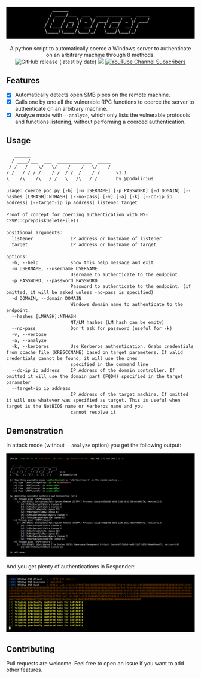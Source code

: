 ![](./.github/banner.png)

<p align="center">
  A python script to automatically coerce a Windows server to authenticate on an arbitrary machine through 8 methods.
  <br>
  <img alt="GitHub release (latest by date)" src="https://img.shields.io/github/v/release/p0dalirius/ipsourcebypass">
  <a href="https://twitter.com/intent/follow?screen_name=podalirius_" title="Follow"><img src="https://img.shields.io/twitter/follow/podalirius_?label=Podalirius&style=social"></a>
  <a href="https://www.youtube.com/c/Podalirius_?sub_confirmation=1" title="Subscribe"><img alt="YouTube Channel Subscribers" src="https://img.shields.io/youtube/channel/subscribers/UCF_x5O7CSfr82AfNVTKOv_A?style=social"></a>
  <br>
</p>

## Features

 - [x] Automatically detects open SMB pipes on the remote machine.
 - [x] Calls one by one all the vulnerable RPC functions to coerce the server to authenticate on an arbitrary machine.
 - [x] Analyze mode with `--analyze`, which only lists the vulnerable protocols and functions listening, without performing a coerced authentication.

## Usage

```
   ______                              
  / ____/___  ___  _____________  _____
 / /   / __ \/ _ \/ ___/ ___/ _ \/ ___/
/ /___/ /_/ /  __/ /  / /__/  __/ /      v1.1
\____/\____/\___/_/   \___/\___/_/       by @podalirius_

usage: coerce_poc.py [-h] [-u USERNAME] [-p PASSWORD] [-d DOMAIN] [--hashes [LMHASH]:NTHASH] [--no-pass] [-v] [-a] [-k] [--dc-ip ip address] [--target-ip ip address] listener target

Proof of concept for coercing authentication with MS-CSVP::CprepDiskDeleteFile()

positional arguments:
  listener              IP address or hostname of listener
  target                IP address or hostname of target

options:
  -h, --help            show this help message and exit
  -u USERNAME, --username USERNAME
                        Username to authenticate to the endpoint.
  -p PASSWORD, --password PASSWORD
                        Password to authenticate to the endpoint. (if omitted, it will be asked unless -no-pass is specified)
  -d DOMAIN, --domain DOMAIN
                        Windows domain name to authenticate to the endpoint.
  --hashes [LMHASH]:NTHASH
                        NT/LM hashes (LM hash can be empty)
  --no-pass             Don't ask for password (useful for -k)
  -v, --verbose
  -a, --analyze
  -k, --kerberos        Use Kerberos authentication. Grabs credentials from ccache file (KRB5CCNAME) based on target parameters. If valid credentials cannot be found, it will use the ones
                        specified in the command line
  --dc-ip ip address    IP Address of the domain controller. If omitted it will use the domain part (FQDN) specified in the target parameter
  --target-ip ip address
                        IP Address of the target machine. If omitted it will use whatever was specified as target. This is useful when target is the NetBIOS name or Kerberos name and you
                        cannot resolve it

```

## Demonstration

In attack mode (without `--analyze` option) you get the following output:

![](./.github/example.png)

And you get plenty of authentications in Responder:

![](./.github/hashes.png)

## Contributing

Pull requests are welcome. Feel free to open an issue if you want to add other features.
